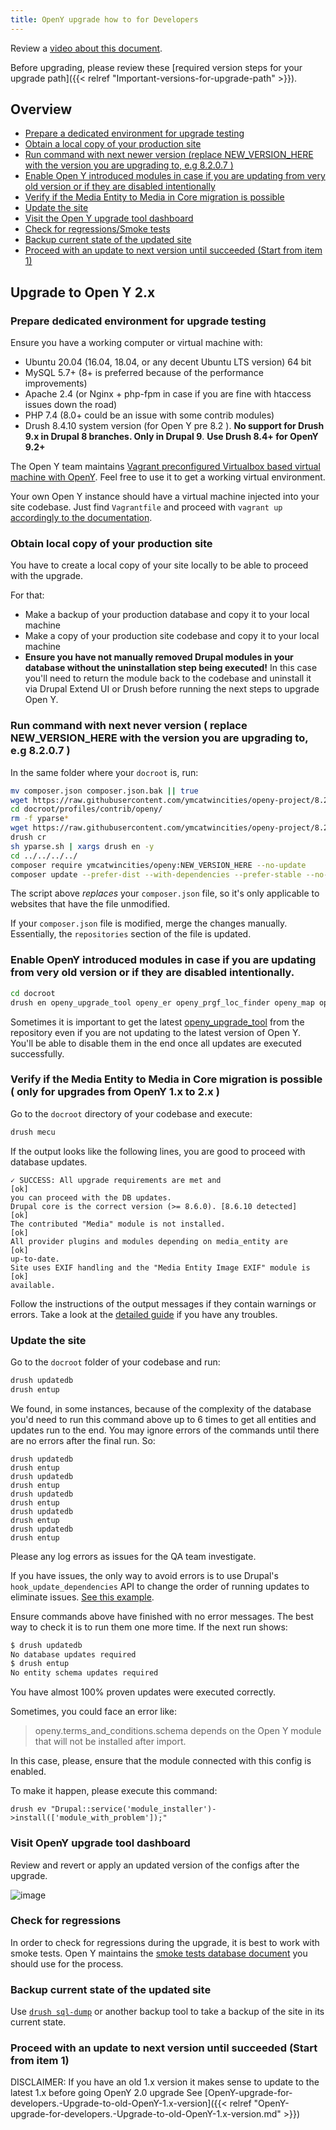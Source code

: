 ```yaml
---
title: OpenY upgrade how to for Developers
---
```


Review a [video about this document](https://youtu.be/RGfYLjYpi4Q).

Before upgrading, please review these [required version steps for your upgrade path]({{< relref "Important-versions-for-upgrade-path" >}}).

## Overview

- [Prepare a dedicated environment for upgrade testing](#prepare-dedicated-environment-for-upgrade-testing)
- [Obtain a local copy of your production site](#obtain-local-copy-of-your-production-site)
- [Run command with next newer version (replace NEW_VERSION_HERE with the version you are upgrading to, e.g 8.2.0.7 )](#run-command-with-next-never-version-replace-new_version_here-with-the-version-you-are-upgrading-to-eg-8207)
- [Enable Open Y introduced modules in case if you are updating from very old version or if they are disabled intentionally](#enable-openy-introduced-modules-in-case-if-you-are-updating-from-very-old-version-or-if-they-are-disabled-intentionally)
- [Verify if the Media Entity to Media in Core migration is possible](#verify-if-the-media-entity-to-media-in-core-migration-is-possible)
- [Update the site](#update-the-site)
- [Visit the Open Y upgrade tool dashboard](#visit-openy-upgrade-tool-dashboard)
- [Check for regressions/Smoke tests](#check-for-regressions)
- [Backup current state of the updated site](#backup-current-state-of-the-updated-site)
- [Proceed with an update to next version until succeeded (Start from item 1)](#proceed-with-an-update-to-next-version-until-succeeded-start-from-item-1)

## Upgrade to Open Y 2.x

### Prepare dedicated environment for upgrade testing

Ensure you have a working computer or virtual machine with:

- Ubuntu 20.04 (16.04, 18.04, or any decent Ubuntu LTS version) 64 bit
- MySQL 5.7+ (8+ is preferred because of the performance improvements)
- Apache 2.4 (or Nginx + php-fpm in case if you are fine with htaccess issues down the road)
- PHP 7.4 (8.0+ could be an issue with some contrib modules)
- Drush 8.4.10 system version (for Open Y pre 8.2 ). **No support for Drush 9.x in Drupal 8 branches. Only in Drupal 9**. **Use Drush 8.4+ for OpenY 9.2+**

The Open Y team maintains [Vagrant preconfigured Virtualbox based virtual machine with OpenY](https://github.com/ymcatwincities/openy-cibox-vm). Feel free to use it to get a working virtual environment.

Your own Open Y instance should have a virtual machine injected into your site codebase. Just find ```Vagrantfile``` and proceed with ```vagrant up``` [accordingly to the documentation](https://github.com/ymcatwincities/openy-cibox-vm/blob/master/README.md).

### Obtain local copy of your production site

You have to create a local copy of your site locally to be able to proceed with the upgrade.

For that:

- Make a backup of your production database and copy it to your local machine
- Make a copy of your production site codebase and copy it to your local machine
- **Ensure you have not manually removed Drupal modules in your database without the uninstallation step being executed!** In this case you'll need to return the module back to the codebase and uninstall it via Drupal Extend UI or Drush before running the next steps to upgrade Open Y.

### Run command with next never version ( replace NEW_VERSION_HERE with the version you are upgrading to, e.g 8.2.0.7 )

In the same folder where your `docroot` is, run:

```sh
mv composer.json composer.json.bak || true
wget https://raw.githubusercontent.com/ymcatwincities/openy-project/8.2.x/composer.json
cd docroot/profiles/contrib/openy/
rm -f yparse*
wget https://raw.githubusercontent.com/ymcatwincities/openy-project/8.2.x/scripts/yparse.sh
drush cr
sh yparse.sh | xargs drush en -y
cd ../../../../
composer require ymcatwincities/openy:NEW_VERSION_HERE --no-update
composer update --prefer-dist --with-dependencies --prefer-stable --no-suggest
```

The script above *replaces* your `composer.json` file, so it's only applicable to websites that have the file unmodified.

If your `composer.json` file is modified, merge the changes manually. Essentially, the `repositories` section of the file is updated.

### Enable OpenY introduced modules in case if you are updating from very old version or if they are disabled intentionally.

```sh
cd docroot
drush en openy_upgrade_tool openy_er openy_prgf_loc_finder openy_map openy_data_wrapper openy_loc_branch openy_focal_point media_directories_ui
```

Sometimes it is important to get the latest [openy_upgrade_tool](https://github.com/ymcatwincities/openy/tree/8.x-2.x/modules/custom/openy_upgrade_tool) from the repository even if you are not updating to the latest version of Open Y. You'll be able to disable them in the end once all updates are executed successfully.

### Verify if the Media Entity to Media in Core migration is possible ( only for upgrades from OpenY 1.x to 2.x )

Go to the `docroot` directory of your codebase and execute:

```sh
drush mecu
```

If the output looks like the following lines, you are good to proceed with database updates.

```
✓ SUCCESS: All upgrade requirements are met and                      [ok]
you can proceed with the DB updates.
Drupal core is the correct version (>= 8.6.0). [8.6.10 detected]     [ok]
The contributed "Media" module is not installed.                     [ok]
All provider plugins and modules depending on media_entity are       [ok]
up-to-date.
Site uses EXIF handling and the "Media Entity Image EXIF" module is  [ok]
available.
```

Follow the instructions of the output messages if they contain warnings or errors. Take a look at the [detailed guide](https://www.drupal.org/node/2863992) if you have any troubles.

### Update the site

Go to the `docroot` folder of your codebase and run:

```sh
drush updatedb
drush entup
```

We found, in some instances, because of the complexity of the database you'd need to run this command above up to 6 times to get all entities and updates run to the end. You may ignore errors of the commands until there are no errors after the final run. So:

```
drush updatedb
drush entup
drush updatedb
drush entup
drush updatedb
drush entup
drush updatedb
drush entup
drush updatedb
drush entup
```

Please any log errors as issues for the QA team investigate.

If you have issues, the only way to avoid errors is to use Drupal's `hook_update_dependencies` API to change the order of running updates to eliminate issues. [See this example](https://github.com/ymcatwincities/openy/pull/1560/files).

Ensure commands above have finished with no error messages. The best way to check it is to run them one more time. If the next run shows:

```sh
$ drush updatedb
No database updates required                                                                                    [success]
$ drush entup
No entity schema updates required                                                                               [success]
```

You have almost 100% proven updates were executed correctly.

Sometimes, you could face an error like:

> openy.terms_and_conditions.schema depends on the Open Y module that will not be installed after import.

In this case, please, ensure that the module connected with this config is enabled.

To make it happen, please execute this command:

`drush ev "Drupal::service('module_installer')->install(['module_with_problem']);"`

### Visit OpenY upgrade tool dashboard

Review and revert or apply an updated version of the configs after the upgrade.

![image](https://user-images.githubusercontent.com/563412/55151463-01759b00-5157-11e9-878e-dc744698a021.png)

### Check for regressions

In order to check for regressions during the upgrade, it is best to work with smoke tests. Open Y maintains the [smoke tests database document](https://docs.google.com/spreadsheets/d/1yLUkMgJKK94hABy107_V-1AcJbRSSEf2s4wsQto1wfI/edit?usp=sharing) you should use for the process.

### Backup current state of the updated site

Use [`drush sql-dump`](https://www.drush.org/latest/commands/sql_dump/) or another backup tool to take a backup of the site in its current state.

### Proceed with an update to next version until succeeded (Start from item 1)

DISCLAIMER: If you have an old 1.x version it makes sense to update to the latest 1.x before going OpenY 2.0 upgrade
See [OpenY-upgrade-for-developers.-Upgrade-to-old-OpenY-1.x-version]({{< relref "OpenY-upgrade-for-developers.-Upgrade-to-old-OpenY-1.x-version.md" >}})

